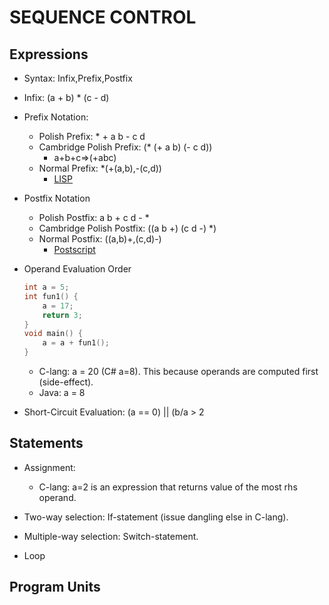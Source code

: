 # SEQUENCE CONTROL

## Expressions

- Syntax: Infix,Prefix,Postfix
- Infix: (a + b) * (c - d)
- Prefix Notation:
  - Polish Prefix: * + a b - c d
  - Cambridge Polish Prefix: (* (+ a b) (- c d))
    - a+b+c=>(+abc)
  - Normal Prefix: *(+(a,b),-(c,d))
    - [LISP](https://www.tutorialspoint.com/lisp/lisp_lists.htm)
- Postfix Notation
  - Polish Postfix: a b + c d - *
  - Cambridge Polish Postfix: ((a b +) (c d -) *)
  - Normal Postfix: ((a,b)+,(c,d)-)
    - [Postscript](http://paulbourke.net/dataformats/postscript/)
- Operand Evaluation Order

    ```c++
    int a = 5;
    int fun1() {
        a = 17;
        return 3;
    }
    void main() {
        a = a + fun1();
    }
    ```

  - C-lang: a = 20 (C# a=8). This because operands are computed first (side-effect).
  - Java: a = 8

- Short-Circuit Evaluation: (a == 0) || (b/a > 2

## Statements

- Assignment:
  - C-lang: a=2 is an expression that returns value of the most rhs operand.

- Two-way selection: If-statement (issue dangling else in C-lang).
- Multiple-way selection: Switch-statement.
- Loop

## Program Units
